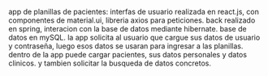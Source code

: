 app de planillas de pacientes:
interfas de usuario realizada en react.js, con componentes de material.ui, libreria axios para peticiones.
back realizado en spring, interacion con la base de datos mediante hibernate.
base de datos en mySQL.
la app solicita al usuario que cargue sus datos de usuario y contraseña, luego esos datos se usaran para ingresar a las planillas. 
dentro de la app puede cargar pacientes, sus datos personales y datos clinicos. y tambien solicitar la busqueda de datos concretos.
